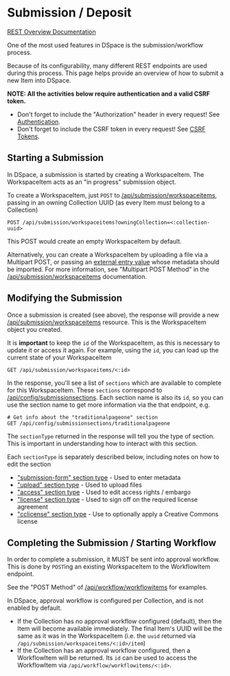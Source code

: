 # Submission / Deposit
[REST Overview Documentation](README.md)

One of the most used features in DSpace is the submission/workflow process.

Because of its configurability, many different REST endpoints are used during this process.
This page helps provide an overview of how to submit a new Item into DSpace.

**NOTE: All the activities below require authentication and a valid CSRF token.**
* Don't forget to include the "Authorization" header in every request! See [Authentication](authentication.md).
* Don't forget to include the CSRF token in every request! See [CSRF Tokens](csrf-tokens.md).

## Starting a Submission

In DSpace, a submission is started by creating a WorkspaceItem. The WorkspaceItem acts as an "in progress" submission object.

To create a WorkspaceItem, just `POST` to [/api/submission/workspaceitems](workspaceitems.md), passing in an owning Collection UUID (as every Item must belong to a Collection)
```
POST /api/submission/workspaceitems?owningCollection=<:collection-uuid>
```
This POST would create an empty WorkspaceItem by default.

Alternatively, you can create a WorkspaceItem by uploading a file via a Multipart POST,
or passing an [external entry value](external-authority-sources.md) whose metadata should be imported.
For more information, see "Multipart POST Method" in the [/api/submission/workspaceitems](workspaceitems.md) documentation.

## Modifying the Submission

Once a submission is created (see above), the response will provide a new [/api/submission/workspaceitems](workspaceitems.md) resource.
This is the WorkspaceItem object you created.

It is **important** to keep the `id` of the WorkspaceItem, as this is necessary to update it or access it again.
For example, using the `id`, you can load up the current state of your WorkspaceItem
```
GET /api/submission/workspaceitems/<:id>
```

In the response, you'll see a list of `sections` which are available to complete for this WorkspaceItem.
These `sections` correspond to [/api/config/submissionsections](submissionsections.md).
Each section name is also its `id`, so you can use the section name to get more information via the
that endpoint, e.g.
```
# Get info about the "traditionalpageone" section
GET /api/config/submissionsections/traditionalpageone
```
The `sectionType` returned in the response will tell you the type of section. This is important
in understanding how to interact with this section.

Each `sectionType` is separately described below, including notes on how to edit the section
* ["submission-form" section type](workspaceitem-data-metadata.md) - Used to enter metadata
* ["upload" section type](workspaceitem-data-upload.md) - Used to upload files
* ["access" section type](workspaceitem-data-access.md) - Used to edit access rights / embargo
* ["license" section type](workspaceitem-data-license.md) - Used to sign off on the required license agreement
* ["cclicense" section type](workspaceitem-data-cclicense.md) - Use to optionally apply a Creative Commons license

## Completing the Submission / Starting Workflow

In order to complete a submission, it MUST be sent into approval workflow. This is done by `POST`ing an existing
WorkspaceItem to the WorkflowItem endpoint.

See the "POST Method" of [/api/workflow/workflowitems](workflowitems.md) for examples.

In DSpace, approval workflow is configured per Collection, and is not enabled by default.
* If the Collection has no approval workflow configured (default), then the Item will become available immediately.
The final Item's UUID will be the same as it was in the WorkspaceItem (i.e. the `uuid` returned via
`/api/submission/workspaceitems/<:id>/item`)
* If the Collection has an approval workflow configured, then a WorkflowItem will be returned. Its `id` can be used
to access the WorkflowItem via `/api/workflow/workflowitems/<:id>`.
